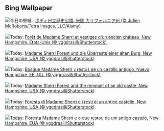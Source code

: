 ## Bing Wallpaper
![](https://www.bing.com/th?id=OHR.BodieCalifornia_JA-JP5239125800_UHD.jpg&w=1000)今日の壁紙: &nbsp;[ボディ州立歴史公園, 米国 カリフォルニア州 (© Julien McRoberts/Tetra Images, LLC/Alamy)](https://www.bing.com/th?id=OHR.BodieCalifornia_JA-JP5239125800_UHD.jpg)
<br><br/>
![](https://www.bing.com/th?id=OHR.MadameSherriCastle_FR-FR1984816895_UHD.jpg&w=1000)Today: [Forêt de Madame Sherri et vestiges d'un ancien château, New Hampshire, États-Unis (© yggdrasill/Shutterstock)](https://www.bing.com/th?id=OHR.MadameSherriCastle_FR-FR1984816895_UHD.jpg)
<br><br/>
![](https://www.bing.com/th?id=OHR.MadameSherriCastle_DE-DE5744863677_UHD.jpg&w=1000)Today: [Madame Sherri Forest und die Überreste einer alten Burg, New Hampshire, USA (© yggdrasill/Shutterstock)](https://www.bing.com/th?id=OHR.MadameSherriCastle_DE-DE5744863677_UHD.jpg)
<br><br/>
![](https://www.bing.com/th?id=OHR.MadameSherriCastle_ES-ES5465850896_UHD.jpg&w=1000)Today: [Bosque Madame Sherri y restos de un castillo antiguo, Nuevo Hampshire, EE. UU. (© yggdrasill/Shutterstock)](https://www.bing.com/th?id=OHR.MadameSherriCastle_ES-ES5465850896_UHD.jpg)
<br><br/>
![](https://www.bing.com/th?id=OHR.MadameSherriCastle_EN-GB1499930962_UHD.jpg&w=1000)Today: [Madame Sherri Forest and the remnant of an old castle, New Hampshire, USA (© yggdrasill/Shutterstock)](https://www.bing.com/th?id=OHR.MadameSherriCastle_EN-GB1499930962_UHD.jpg)
<br><br/>
![](https://www.bing.com/th?id=OHR.MadameSherriCastle_IT-IT9899044856_UHD.jpg&w=1000)Today: [Foresta di Madame Sherri e i resti di un antico castello, New Hampshire, USA (© yggdrasill/Shutterstock)](https://www.bing.com/th?id=OHR.MadameSherriCastle_IT-IT9899044856_UHD.jpg)
<br><br/>
![](https://www.bing.com/th?id=OHR.MadameSherriCastle_PT-BR6347507629_UHD.jpg&w=1000)Today: [Floresta Madame Sherri e o que restou de um antigo castelo, New Hampshire, EUA (© yggdrasill/Shutterstock)](https://www.bing.com/th?id=OHR.MadameSherriCastle_PT-BR6347507629_UHD.jpg)
<br><br/>
